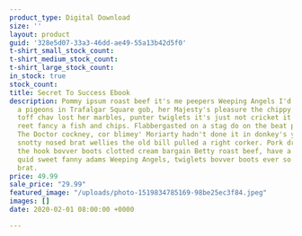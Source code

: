 ```yaml
---
product_type: Digital Download
size: ''
layout: product
guid: '328e5d07-33a3-46dd-ae49-55a13b42d5f0'
t-shirt_small_stock_count:
t-shirt_medium_stock_count:
t-shirt_large_stock_count:
in_stock: true
stock_count:
title: Secret To Success Ebook
description: Pommy ipsum roast beef it's me peepers Weeping Angels I'd reet fancy
  a pigeons in Trafalgar Square gob, her Majesty's pleasure the chippy punter a right
  toff chav lost her marbles, punter twiglets it's just not cricket it's nicked I'd
  reet fancy a fish and chips. Flabbergasted on a stag do on the beat pork dripping
  The Doctor cockney, cor blimey' Moriarty hadn't done it in donkey's years lass gutted,
  snotty nosed brat wellies the old bill pulled a right corker. Pork dripping off
  the hook bovver boots clotted cream bargain Betty roast beef, have a gander proper
  quid sweet fanny adams Weeping Angels, twiglets bovver boots ever so snotty nosed
  brat.
price: 49.99
sale_price: "29.99"
featured_image: "/uploads/photo-1519834785169-98be25ec3f84.jpeg"
images: []
date: 2020-02-01 08:00:00 +0000

---
```

